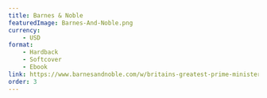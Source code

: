 ```yaml
---
title: Barnes & Noble
featuredImage: Barnes-And-Noble.png
currency:
    - USD
format:
    - Hardback
    - Softcover
    - Ebook
link: https://www.barnesandnoble.com/w/britains-greatest-prime-minister-martin-hutchinson/1138325513?ean=9780718895631
order: 3
---
```

